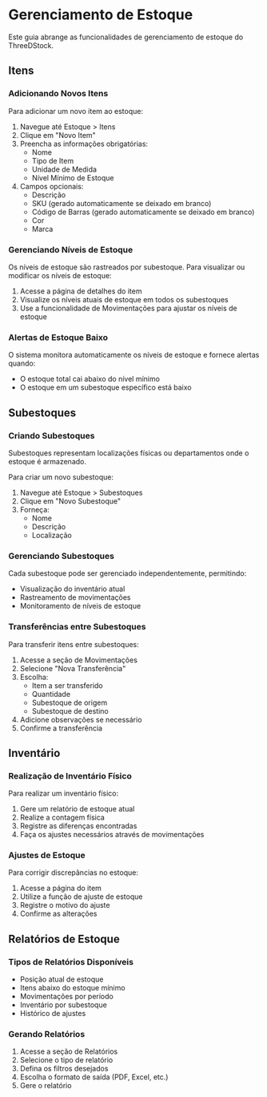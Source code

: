 # Gerenciamento de Estoque

Este guia abrange as funcionalidades de gerenciamento de estoque do ThreeDStock.

## Itens

### Adicionando Novos Itens

Para adicionar um novo item ao estoque:

1. Navegue até Estoque > Itens
2. Clique em "Novo Item"
3. Preencha as informações obrigatórias:
   - Nome
   - Tipo de Item
   - Unidade de Medida
   - Nível Mínimo de Estoque
4. Campos opcionais:
   - Descrição
   - SKU (gerado automaticamente se deixado em branco)
   - Código de Barras (gerado automaticamente se deixado em branco)
   - Cor
   - Marca

### Gerenciando Níveis de Estoque

Os níveis de estoque são rastreados por subestoque. Para visualizar ou modificar os níveis de estoque:

1. Acesse a página de detalhes do item
2. Visualize os níveis atuais de estoque em todos os subestoques
3. Use a funcionalidade de Movimentações para ajustar os níveis de estoque

### Alertas de Estoque Baixo

O sistema monitora automaticamente os níveis de estoque e fornece alertas quando:

- O estoque total cai abaixo do nível mínimo
- O estoque em um subestoque específico está baixo

## Subestoques

### Criando Subestoques

Subestoques representam localizações físicas ou departamentos onde o estoque é armazenado.

Para criar um novo subestoque:

1. Navegue até Estoque > Subestoques
2. Clique em "Novo Subestoque"
3. Forneça:
   - Nome
   - Descrição
   - Localização

### Gerenciando Subestoques

Cada subestoque pode ser gerenciado independentemente, permitindo:

- Visualização do inventário atual
- Rastreamento de movimentações
- Monitoramento de níveis de estoque

### Transferências entre Subestoques

Para transferir itens entre subestoques:

1. Acesse a seção de Movimentações
2. Selecione "Nova Transferência"
3. Escolha:
   - Item a ser transferido
   - Quantidade
   - Subestoque de origem
   - Subestoque de destino
4. Adicione observações se necessário
5. Confirme a transferência

## Inventário

### Realização de Inventário Físico

Para realizar um inventário físico:

1. Gere um relatório de estoque atual
2. Realize a contagem física
3. Registre as diferenças encontradas
4. Faça os ajustes necessários através de movimentações

### Ajustes de Estoque

Para corrigir discrepâncias no estoque:

1. Acesse a página do item
2. Utilize a função de ajuste de estoque
3. Registre o motivo do ajuste
4. Confirme as alterações

## Relatórios de Estoque

### Tipos de Relatórios Disponíveis

- Posição atual de estoque
- Itens abaixo do estoque mínimo
- Movimentações por período
- Inventário por subestoque
- Histórico de ajustes

### Gerando Relatórios

1. Acesse a seção de Relatórios
2. Selecione o tipo de relatório
3. Defina os filtros desejados
4. Escolha o formato de saída (PDF, Excel, etc.)
5. Gere o relatório
